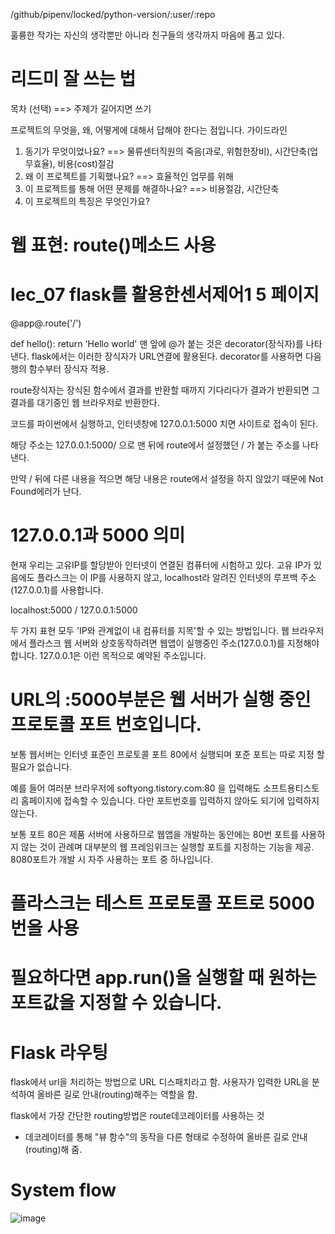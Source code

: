 /github/pipenv/locked/python-version/:user/:repo

훌륭한 작가는 자신의 생각뿐만 아니라 친구들의 생각까지 마음에 품고 있다.

# 리드미 잘 쓰는 법
목차 (선택) ==> 주제가 길어지면 쓰기

프로젝트의 무엇을, 왜, 어떻게에 대해서 답해야 한다는 점입니다.
가이드라인
1. 동기가 무엇이었나요? ==> 물류센터직원의 죽음(과로, 위험한장비), 시간단축(업무효율), 비용(cost)절감
2. 왜 이 프로젝트를 기획했나요? ==> 효율적인 업무를 위해 
3. 이 프로젝트를 통해 어떤 문제를 해결하나요? ==> 비용절감, 시간단축
4. 이 프로젝트의 특징은 무엇인가요? 

# 웹 표현: route()메소드 사용
# lec_07 flask를 활용한센서제어1 5 페이지

@app@.route('/')

def hello():
return 'Hello world'
맨 앞에 @가 붙는 것은 decorator(장식자)를 나타낸다.
flask에서는 이러한 장식자가 URL연결에 활용된다.
decorator를 사용하면 다음 행의 함수부터 장식자 적용.

route장식자는 장식된 함수에서 결과를 반환할 때까지 
기다리다가 결과가 반환되면 그 결과를 대기중인 웹 브라우저로 반환한다.

코드를 파이썬에서 실행하고, 인터넷창에 127.0.0.1:5000
치면 사이트로 접속이 된다.

해당 주소는 127.0.0.1:5000/ 으로 맨 뒤에 route에서 설정했던 / 가 붙는 주소를 나타낸다.

만약 / 뒤에 다른 내용을 적으면 해당 내용은 route에서 설정을 하지 않았기 때문에 Not Found에러가 난다.

# 127.0.0.1과 5000 의미
현재 우리는 고유IP를 할당받아 인터넷이 연결된 컴퓨터에 시험하고 있다.
고유 IP가 있음에도 플라스크는 이 IP를 사용하지 않고, localhost라 알려진 인터넷의 루프백 주소(127.0.0.1)를 사용합니다.

localhost:5000 / 127.0.0.1:5000

두 가지 표현 모두 'IP와 관계없이 내 컴퓨터를 지목'할 수 있는 방법입니다. 웹 브라우저에서 플라스크 웹 서버와 상호동작하려면 웹앱이 실행중인 주소(127.0.0.1)를 지정해야 합니다.
127.0.0.1은 이런 목적으로 예약된 주소입니다.

# URL의 :5000부분은 웹 서버가 실행 중인 프로토콜 포트 번호입니다. 
보통 웹서버는 인터넷 표준인 프로토콜 포트 80에서 실행되며 포준 포트는 따로 지정 할 필요가 없습니다.

예를 들어 여러분 브라우저에  softyong.tistory.com:80 을 입력해도 소프트용티스토리 홈페이지에 접속할 수 있습니다.
다만 포트번호를 입력하지 않아도 되기에 입력하지 않는다.

보통 포트 80은 제품 서버에 사용하므로 웹앱을 개발하는 동안에는 80번 포트를 사용하지 않는 것이 관례며 대부분의 웹 프레임위크는 실행할 포트를 지정하는 기능을 제공.
8080포트가 개발 시 자주 사용하는 포트 중 하나입니다.
# 플라스크는 테스트 프로토콜 포트로 5000번을 사용 
# 필요하다면 app.run()을 실행할 때 원하는 포트값을 지정할 수 있습니다.

# Flask 라우팅
flask에서 url을 처리하는 방법으로 URL 디스패치라고 함.
사용자가 입력한 URL을 분석하여 올바른 길로 안내(routing)해주는 역할을 함.

flask에서 가장 간단한 routing방법은 route데코레이터를 사용하는 것
- 데코레이터를 통해 "뷰 함수"의 동작을 다른 형태로 수정하여 올바른 길로 안내(routing)해 줌.

# System flow
![image](https://user-images.githubusercontent.com/95459741/236448976-7e4114fc-41d0-441c-ad70-0887a09ffd33.png)

